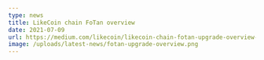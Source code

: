 ```yaml
---
type: news
title: LikeCoin chain FoTan overview
date: 2021-07-09
url: https://medium.com/likecoin/likecoin-chain-fotan-upgrade-overview-4827a933b22
image: /uploads/latest-news/fotan-upgrade-overview.png
---
```

